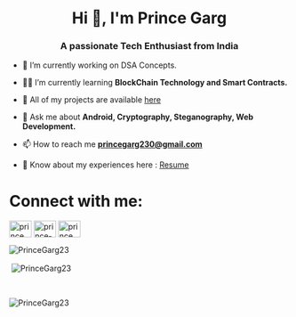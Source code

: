 <h1 align="center">Hi 👋, I'm Prince Garg</h1>
<h3 align="center">A passionate Tech Enthusiast from India</h3>

- 🔭 I’m currently working on DSA Concepts.

- 👨‍💻 I’m currently learning **BlockChain Technology and Smart Contracts.**

- 🌱 All of my projects are available  [here](https://github.com/PrinceGarg23)

- 💬 Ask me about **Android, Cryptography, Steganography, Web Development.**

- 📫 How to reach me **princegarg230@gmail.com**

- 📄 Know about my experiences here : [Resume](https://drive.google.com/file/d/1YuNeD9EnjvVUf69xOBzFEudO1HSVGtaM/view?usp=drive_link)

# Connect with me:
<p align="left">
<a href="https://twitter.com/prince_garg_" target="blank"><img align="center" src="https://raw.githubusercontent.com/rahuldkjain/github-profile-readme-generator/master/src/images/icons/Social/twitter.svg" alt="prince_garg_" height="30" width="40" /></a>
<a href="https://linkedin.com/in/prince-garg-" target="blank"><img align="center" src="https://raw.githubusercontent.com/rahuldkjain/github-profile-readme-generator/master/src/images/icons/Social/linked-in-alt.svg" alt="prince-garg-" height="30" width="40" /></a>
<a href="https://instagram.com/prince_garg_" target="blank"><img align="center" src="https://raw.githubusercontent.com/rahuldkjain/github-profile-readme-generator/master/src/images/icons/Social/instagram.svg" alt="prince_garg_" height="30" width="40" /></a>
</p>

<p><img align="left" src="https://github-readme-stats.vercel.app/api/top-langs?username=PrinceGarg23&show_icons=true&locale=en&layout=compact&theme=dark" alt="PrinceGarg23" /></p><br>
<p>&nbsp;<img align="center" src="https://github-readme-stats.vercel.app/api?username=PrinceGarg23&show_icons=true&locale=en&theme=dark" alt="PrinceGarg23" /></p>
<br>
<p><img align="center" src="https://github-readme-streak-stats.herokuapp.com/?user=PrinceGarg23&theme=dark" alt="PrinceGarg23" /></p>
<br>
